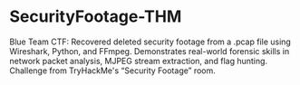 # SecurityFootage-THM
Blue Team CTF: Recovered deleted security footage from a .pcap file using Wireshark, Python, and FFmpeg. Demonstrates real-world forensic skills in network packet analysis, MJPEG stream extraction, and flag hunting. Challenge from TryHackMe's “Security Footage” room.
